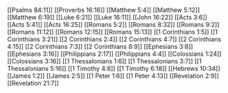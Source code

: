 [[Psalms 84:11]]
[[Proverbs 16:16]]
[[Matthew 5:4]]
[[Matthew 5:12]]
[[Matthew 6:19]]
[[Luke 6:21]]
[[Luke 16:11]]
[[John 16:22]]
[[Acts 3:6]]
[[Acts 5:41]]
[[Acts 16:25]]
[[Romans 5:2]]
[[Romans 8:32]]
[[Romans 9:2]]
[[Romans 11:12]]
[[Romans 12:15]]
[[Romans 15:13]]
[[1 Corinthians 1:5]]
[[1 Corinthians 3:21]]
[[2 Corinthians 2:4]]
[[2 Corinthians 4:7]]
[[2 Corinthians 4:15]]
[[2 Corinthians 7:3]]
[[2 Corinthians 8:9]]
[[Ephesians 3:8]]
[[Ephesians 3:16]]
[[Philippians 2:17]]
[[Philippians 4:4]]
[[Colossians 1:24]]
[[Colossians 3:16]]
[[1 Thessalonians 1:6]]
[[1 Thessalonians 3:7]]
[[1 Thessalonians 5:16]]
[[1 Timothy 4:8]]
[[1 Timothy 6:18]]
[[Hebrews 10:34]]
[[James 1:2]]
[[James 2:5]]
[[1 Peter 1:6]]
[[1 Peter 4:13]]
[[Revelation 2:9]]
[[Revelation 21:7]]
